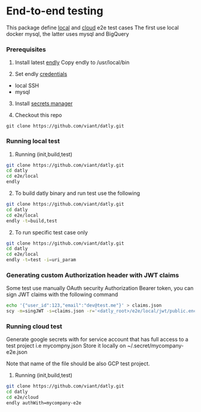# End-to-end testing

This package define [local](local) and [cloud](cloud) e2e test cases
The first use local docker mysql, the latter uses mysql and BigQuery


### Prerequisites

1. Install latest [endly](https://github.com/viant/endly/releases/tag/v0.54.0)
Copy endly to /usr/local/bin

2. Set endly [credentials](https://github.com/viant/endly/tree/master/doc/secrets) 
- local SSH
- mysql
3. Install [secrets manager](https://github.com/viant/scy/releases)

4. Checkout this repo
```bahs
git clone https://github.com/viant/datly.git

```

### Running local test

1. Running (init,build,test)

```bash
git clone https://github.com/viant/datly.git
cd datly
cd e2e/local
endly
```

2. To build datly binary and run test use the following

```bash
git clone https://github.com/viant/datly.git
cd datly
cd e2e/local
endly -t=build,test
```

2. To run specific test case only

```bash
git clone https://github.com/viant/datly.git
cd datly
cd e2e/local
endly -t=test -i=uri_param
```


### Generating custom Authorization header with JWT claims
Some test use manually  OAuth security Authorization Bearer  token, you can sign JWT claims with the following command

```bash
echo '{"user_id":123,"email":"dev@test.me"}' > claims.json
scy -m=singJWT -s=claims.json -r='<datly_root>/e2e/local/jwt/public.enc|blowfish://default'
```


### Running cloud test

Generate google secrets with for service account that has full access to a test project i.e mycompny.json
Store it locally on ~/.secret/mycompany-e2e.json

Note that name of the file should be also GCP test project.

1. Running (init,build,test)

```bash
git clone https://github.com/viant/datly.git
cd datly
cd e2e/cloud
endly authWith=mycompany-e2e 
```

